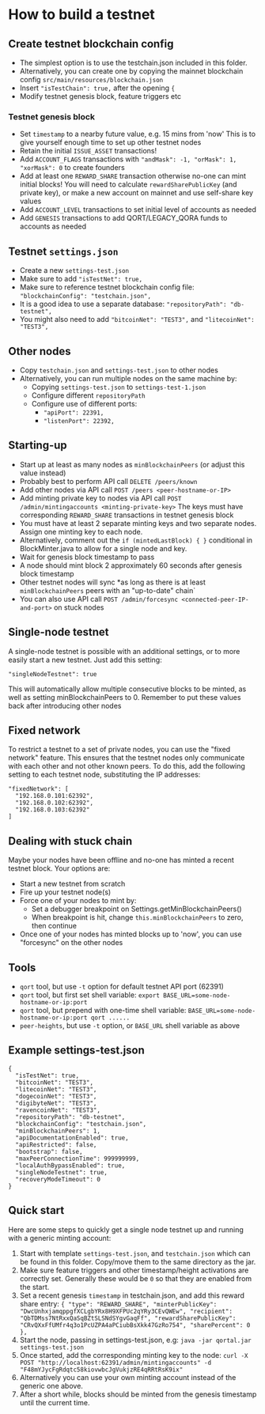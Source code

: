 # How to build a testnet

## Create testnet blockchain config

- The simplest option is to use the testchain.json included in this folder.
- Alternatively, you can create one by copying the mainnet blockchain config `src/main/resources/blockchain.json`
- Insert `"isTestChain": true,` after the opening `{`
- Modify testnet genesis block, feature triggers etc

### Testnet genesis block

- Set `timestamp` to a nearby future value, e.g. 15 mins from 'now'
	This is to give yourself enough time to set up other testnet nodes
- Retain the initial `ISSUE_ASSET` transactions!
- Add `ACCOUNT_FLAGS` transactions with `"andMask": -1, "orMask": 1, "xorMask": 0` to create founders
- Add at least one `REWARD_SHARE` transaction otherwise no-one can mint initial blocks!
	You will need to calculate `rewardSharePublicKey` (and private key),
	or make a new account on mainnet and use self-share key values
- Add `ACCOUNT_LEVEL` transactions to set initial level of accounts as needed
- Add `GENESIS` transactions to add QORT/LEGACY_QORA funds to accounts as needed

## Testnet `settings.json`

- Create a new `settings-test.json`
- Make sure to add `"isTestNet": true,`
- Make sure to reference testnet blockchain config file: `"blockchainConfig": "testchain.json",`
- It is a good idea to use a separate database: `"repositoryPath": "db-testnet",`
- You might also need to add `"bitcoinNet": "TEST3",` and `"litecoinNet": "TEST3",`

## Other nodes

- Copy `testchain.json` and `settings-test.json` to other nodes
- Alternatively, you can run multiple nodes on the same machine by:
	* Copying `settings-test.json` to `settings-test-1.json`
	* Configure different `repositoryPath`
	* Configure use of different ports:
		+ `"apiPort": 22391,`
		+ `"listenPort": 22392,`

## Starting-up

- Start up at least as many nodes as `minBlockchainPeers` (or adjust this value instead)
- Probably best to perform API call `DELETE /peers/known`
- Add other nodes via API call `POST /peers <peer-hostname-or-IP>`
- Add minting private key to nodes via API call `POST /admin/mintingaccounts <minting-private-key>`
    The keys must have corresponding `REWARD_SHARE` transactions in testnet genesis block
- You must have at least 2 separate minting keys and two separate nodes. Assign one minting key to each node.
- Alternatively, comment out the `if (mintedLastBlock) { }` conditional in BlockMinter.java to allow for a single node and key.
- Wait for genesis block timestamp to pass
- A node should mint block 2 approximately 60 seconds after genesis block timestamp
- Other testnet nodes will sync *as long as there is at least `minBlockchainPeers` peers with an "up-to-date" chain`
- You can also use API call `POST /admin/forcesync <connected-peer-IP-and-port>` on stuck nodes

## Single-node testnet

A single-node testnet is possible with an additional settings, or to more easily start a new testnet.
Just add this setting:
```
"singleNodeTestnet": true
```
This will automatically allow multiple consecutive blocks to be minted, as well as setting minBlockchainPeers to 0.
Remember to put these values back after introducing other nodes

## Fixed network

To restrict a testnet to a set of private nodes, you can use the "fixed network" feature.
This ensures that the testnet nodes only communicate with each other and not other known peers.
To do this, add the following setting to each testnet node, substituting the IP addresses:
```
"fixedNetwork": [
  "192.168.0.101:62392",
  "192.168.0.102:62392",
  "192.168.0.103:62392"
]
```

## Dealing with stuck chain

Maybe your nodes have been offline and no-one has minted a recent testnet block.
Your options are:

- Start a new testnet from scratch
- Fire up your testnet node(s)
- Force one of your nodes to mint by:
	+ Set a debugger breakpoint on Settings.getMinBlockchainPeers()
	+ When breakpoint is hit, change `this.minBlockchainPeers` to zero, then continue
- Once one of your nodes has minted blocks up to 'now', you can use "forcesync" on the other nodes

## Tools

- `qort` tool, but use `-t` option for default testnet API port (62391)
- `qort` tool, but first set shell variable: `export BASE_URL=some-node-hostname-or-ip:port`
- `qort` tool, but prepend with one-time shell variable: `BASE_URL=some-node-hostname-or-ip:port qort ......`
- `peer-heights`, but use `-t` option, or `BASE_URL` shell variable as above

## Example settings-test.json
```
{
  "isTestNet": true,
  "bitcoinNet": "TEST3",
  "litecoinNet": "TEST3",
  "dogecoinNet": "TEST3",
  "digibyteNet": "TEST3",
  "ravencoinNet": "TEST3",
  "repositoryPath": "db-testnet",
  "blockchainConfig": "testchain.json",
  "minBlockchainPeers": 1,
  "apiDocumentationEnabled": true,
  "apiRestricted": false,
  "bootstrap": false,
  "maxPeerConnectionTime": 999999999,
  "localAuthBypassEnabled": true,
  "singleNodeTestnet": true,
  "recoveryModeTimeout": 0
}
```

## Quick start
Here are some steps to quickly get a single node testnet up and running with a generic minting account:
1. Start with template `settings-test.json`, and `testchain.json` which can be found in this folder. Copy/move them to the same directory as the jar.
2. Make sure feature triggers and other timestamp/height activations are correctly set. Generally these would be `0` so that they are enabled from the start.
3. Set a recent genesis `timestamp` in testchain.json, and add this reward share entry:
`{ "type": "REWARD_SHARE", "minterPublicKey": "DwcUnhxjamqppgfXCLgbYRx8H9XFPUc2qYRy3CEvQWEw", "recipient": "QbTDMss7NtRxxQaSqBZtSLSNdSYgvGaqFf", "rewardSharePublicKey": "CRvQXxFfUMfr4q3o1PcUZPA4aPCiubBsXkk47GzRo754", "sharePercent": 0 },`
4. Start the node, passing in settings-test.json, e.g: `java -jar qortal.jar settings-test.json`
5. Once started, add the corresponding minting key to the node:
`curl -X POST "http://localhost:62391/admin/mintingaccounts" -d "F48mYJycFgRdqtc58kiovwbcJgVukjzRE4qRRtRsK9ix"`
6. Alternatively you can use your own minting account instead of the generic one above.
7. After a short while, blocks should be minted from the genesis timestamp until the current time.